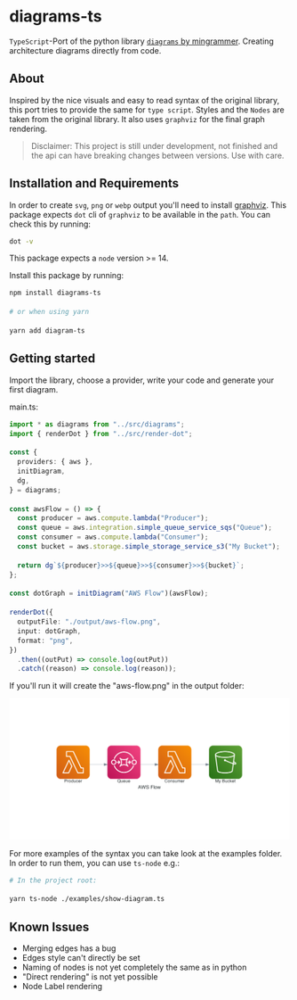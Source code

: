 # diagrams-ts

`TypeScript`-Port of the python library [`diagrams` by mingrammer](https://diagrams.mingrammer.com/).
Creating architecture diagrams directly from code.

## About

Inspired by the nice visuals and easy to read syntax of the original library, this port tries to provide the same for `type script`.
Styles and the `Nodes` are taken from the original library. It also uses `graphviz` for the final graph rendering.

> Disclaimer:
> This project is still under development, not finished and the api can have breaking changes between versions. Use with care.

## Installation and Requirements

In order to create `svg`, `png` or `webp` output you'll need to install [graphviz](https://graphviz.org/download/). This package expects `dot` cli of `graphviz` to be available in the `path`.
You can check this by running:

```sh
dot -v
```

This package expects a `node` version >= 14.

Install this package by running:

```sh
npm install diagrams-ts

# or when using yarn

yarn add diagram-ts
```

## Getting started

Import the library, choose a provider, write your code and generate your first diagram.

main.ts:

```ts
import * as diagrams from "../src/diagrams";
import { renderDot } from "../src/render-dot";

const {
  providers: { aws },
  initDiagram,
  dg,
} = diagrams;

const awsFlow = () => {
  const producer = aws.compute.lambda("Producer");
  const queue = aws.integration.simple_queue_service_sqs("Queue");
  const consumer = aws.compute.lambda("Consumer");
  const bucket = aws.storage.simple_storage_service_s3("My Bucket");

  return dg`${producer}>>${queue}>>${consumer}>>${bucket}`;
};

const dotGraph = initDiagram("AWS Flow")(awsFlow);

renderDot({
  outputFile: "./output/aws-flow.png",
  input: dotGraph,
  format: "png",
})
  .then((outPut) => console.log(outPut))
  .catch((reason) => console.log(reason));
```

If you'll run it will create the "aws-flow.png" in the output folder:

![AWS Flow diagram](examples/aws-flow.png)

For more examples of the syntax you can take look at the examples folder. In order to run them, you can use `ts-node` e.g.:

```sh
# In the project root:

yarn ts-node ./examples/show-diagram.ts

```

## Known Issues

- Merging edges has a bug
- Edges style can't directly be set
- Naming of nodes is not yet completely the same as in python
- "Direct rendering" is not yet possible
- Node Label rendering
